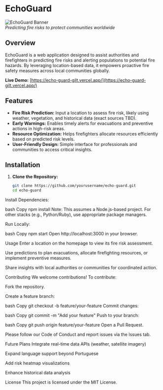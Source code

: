# EchoGuard

![EchoGuard Banner](https://via.placeholder.com/800x200.png?text=EchoGuard+Banner)  
*Predicting fire risks to protect communities worldwide*

## Overview

EchoGuard is a web application designed to assist authorities and firefighters in predicting fire risks and alerting populations to potential fire hazards. By leveraging location-based data, it empowers proactive fire safety measures across local communities globally.

**Live Demo:** [https://echo-guard-gilt.vercel.app/](https://echo-guard-gilt.vercel.app/)

## Features

- **Fire Risk Prediction:** Input a location to assess fire risk, likely using weather, vegetation, and historical data (exact sources TBD).  
- **Early Warnings:** Enables timely alerts for evacuations and preventive actions in high-risk areas.  
- **Resource Optimization:** Helps firefighters allocate resources efficiently based on predicted risk levels.  
- **User-Friendly Design:** Simple interface for professionals and communities to access critical insights.  

## Installation

1. **Clone the Repository:**
   ```bash
   git clone https://github.com/yourusername/echo-guard.git
   cd echo-guard
Install Dependencies:

bash
Copy
npm install
Note: This assumes a Node.js-based project. For other stacks (e.g., Python/Ruby), use appropriate package managers.

Run Locally:

bash
Copy
npm start
Open http://localhost:3000 in your browser.

Usage
Enter a location on the homepage to view its fire risk assessment.

Use predictions to plan evacuations, allocate firefighting resources, or implement preventive measures.

Share insights with local authorities or communities for coordinated action.

Contributing
We welcome contributions! To contribute:

Fork the repository.

Create a feature branch:

bash
Copy
git checkout -b feature/your-feature
Commit changes:

bash
Copy
git commit -m "Add your feature"
Push to your branch:

bash
Copy
git push origin feature/your-feature
Open a Pull Request.

Please follow our Code of Conduct and report issues via the Issues tab.

Future Plans
Integrate real-time data APIs (weather, satellite imagery)

Expand language support beyond Portuguese

Add risk heatmap visualizations

Enhance historical data analysis

License
This project is licensed under the MIT License. 
